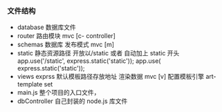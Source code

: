 ### 文件结构
- database 数据库文件
- router  路由模块  mvc [c- controller]
- schemas 数据库 发布模式 mvc  [m]
- static  静态资源路径 开放以/static 或者 自动加上 static 开头 app.use('/static', express.static('static')); app.use( express.static('static'));
- views   exprss 默认模板路径存放地址 渲染数据 mvc [v] 配置模板引擎 art-template  set
- main.js 整个项目的入口文件，
- dbController 自己封装的 node.js 库文件 